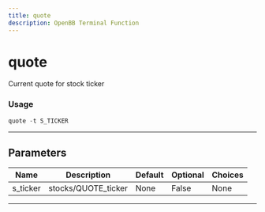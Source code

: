 ```yaml
---
title: quote
description: OpenBB Terminal Function
---
```


# quote

Current quote for stock ticker

### Usage

```python
quote -t S_TICKER
```

---

## Parameters

| Name | Description | Default | Optional | Choices |
| ---- | ----------- | ------- | -------- | ------- |
| s_ticker | stocks/QUOTE_ticker | None | False | None |

---
